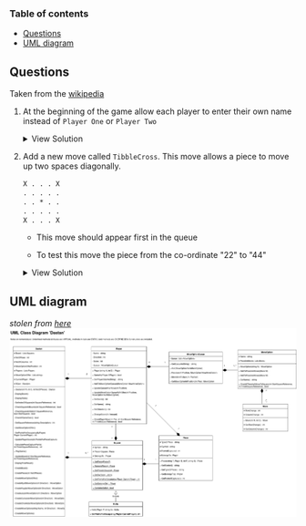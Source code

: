 ### Table of contents
- [Questions](#questions)
- [UML diagram](#uml-diagram)


## Questions
Taken from the [wikipedia](https://en.wikibooks.org/wiki/A-level_Computing/AQA/Paper_1/Skeleton_program/2023)

1. At the beginning of the game allow each player to enter their own name instead of `Player One` or `Player Two`

   <details>
   <summary>View Solution</summary>
 
   ```python
   class Dastan:
      def __init__(self, R, C, NoOfPieces):
         self._Board = []
         self._Players = []
         self._MoveOptionOffer = []
         self._Players.append(Player(input("Player One enter name: "), +1))  ##
         self._Players.append(Player(input("Player Two enter name: "), -1))  ##
         ...
   ```
   </details>

2. Add a new move called `TibbleCross`. This move allows a piece to move up two spaces diagonally.

   ```
   X . . . X
   . . . . .
   . . * . .
   . . . . .
   X . . . X
   ```
   
   -  This move should appear first in the queue
 
   -  To test this move the piece from the co-ordinate "22" to "44" 
   
   <details>
   <summary>View Solution</summary>
 
   ```python
   def __CreateMoveOptionOffer(self):
      self._MoveOptionOffer.append("tibblecross")  ##
      self._MoveOptionOffer.append("jazair")
      ...
   
   def __CreateTibbleCrossMoveOption(self, Direction):
      NewMoveOption = MoveOption("tibblecorss")       ##
      NewMove = Move(2 * Direction, 2 * Direction)    ##
      NewMoveOption.AddToPossibleMoves(NewMove)       ##
      NewMove = Move(2 * Direction, -2 * Direction)   ##
      NewMoveOption.AddToPossibleMoves(NewMove)       ##
      NewMove = Move(-2 * Direction, 2 * Direction)   ##
      NewMoveOption.AddToPossibleMoves(NewMove)       ##
      NewMove = Move(-2 * Direction, -2 * Direction)  ##
      NewMoveOption.AddToPossibleMoves(NewMove)       ##
      return NewMoveOption                            ##
   
   def __CreateMoveOption(self, Name, Direction):
      if Name == "tibblecross":                                ##
         return self.__CreateTibbleCrossMoveOption(Direction)  ##
      if Name == "chowkidar":
      ...
   
   def __CreateMoveOptions(self):
      self._Players[0].AddToMoveOptionQueue(self.__CreateMoveOption("tibblecross", +1))   ##
      ...
      self._Players[1].AddToMoveOptionQueue(self.__CreateMoveOption("tibblecross", -1))   ##
      ...
   ```

   </details>

## UML diagram
*stolen from [here](https://www.computingatschool.org.uk/resource-library/2022/september/aqa-skeleton-code-2023-dastan-uml)*
![](dastan%20UML.drawio.png)

   